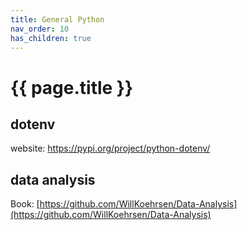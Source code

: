 ```yaml
---
title: General Python
nav_order: 10
has_children: true
---
```


# {{ page.title }}


## dotenv
website: https://pypi.org/project/python-dotenv/


## data analysis

Book: [https://github.com/WillKoehrsen/Data-Analysis](https://github.com/WillKoehrsen/Data-Analysis)
